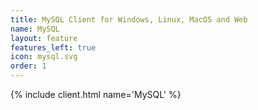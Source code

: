 ```yaml
---
title: MySQL Client for Windows, Linux, MacOS and Web
name: MySQL
layout: feature
features_left: true
icon: mysql.svg
order: 1
---
```


{% include client.html name='MySQL' %}
